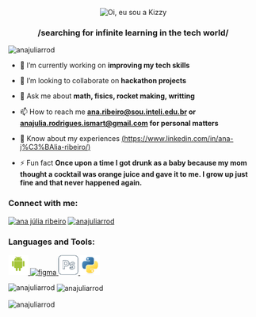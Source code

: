 <p align="center">
  <img src="https://github.com/kterra/anajuliarrod/githubvideo.gif" alt="Oi, eu sou a Kizzy">
</p>

<h3 align="center">/searching for infinite learning in the tech world/</h3>

<p align="left"> <img src="https://komarev.com/ghpvc/?username=anajuliarrod&label=Profile%20views&color=0e75b6&style=flat" alt="anajuliarrod" /> </p>

- 🔭 I’m currently working on **improving my tech skills**

- 👯 I’m looking to collaborate on **hackathon projects**

- 💬 Ask me about **math, fisics, rocket making, writting**

- 📫 How to reach me **ana.ribeiro@sou.inteli.edu.br or anajulia.rodrigues.ismart@gmail.com for personal matters**

- 📄 Know about my experiences [(https://www.linkedin.com/in/ana-j%C3%BAlia-ribeiro/)]()

- ⚡ Fun fact **Once upon a time I got drunk as a baby because my mom thought a cocktail was orange juice and gave it to me. I grow up just fine and that never happened again.**
 
<h3 align="left">Connect with me:</h3>
<p align="left">
<a href="https://linkedin.com/in/ana júlia ribeiro" target="blank"><img align="center" src="https://raw.githubusercontent.com/rahuldkjain/github-profile-readme-generator/master/src/images/icons/Social/linked-in-alt.svg" alt="ana júlia ribeiro" height="30" width="40" /></a>
<a href="https://instagram.com/anajuliarrod" target="blank"><img align="center" src="https://raw.githubusercontent.com/rahuldkjain/github-profile-readme-generator/master/src/images/icons/Social/instagram.svg" alt="anajuliarrod" height="30" width="40" /></a>
</p>

<h3 align="left">Languages and Tools:</h3>
<p align="left"> <a href="https://developer.android.com" target="_blank" rel="noreferrer"> <img src="https://raw.githubusercontent.com/devicons/devicon/master/icons/android/android-original-wordmark.svg" alt="android" width="40" height="40"/> </a> <a href="https://www.figma.com/" target="_blank" rel="noreferrer"> <img src="https://www.vectorlogo.zone/logos/figma/figma-icon.svg" alt="figma" width="40" height="40"/> </a> <a href="https://www.photoshop.com/en" target="_blank" rel="noreferrer"> <img src="https://raw.githubusercontent.com/devicons/devicon/master/icons/photoshop/photoshop-line.svg" alt="photoshop" width="40" height="40"/> </a> <a href="https://www.python.org" target="_blank" rel="noreferrer"> <img src="https://raw.githubusercontent.com/devicons/devicon/master/icons/python/python-original.svg" alt="python" width="40" height="40"/> </a> </p>

<p><img align="left" src="https://github-readme-stats.vercel.app/api/top-langs?username=anajuliarrod&show_icons=true&locale=en&layout=compact" alt="anajuliarrod" /></p>

<p>&nbsp;<img align="center" src="https://github-readme-stats.vercel.app/api?username=anajuliarrod&show_icons=true&locale=en" alt="anajuliarrod" /></p>

<p><img align="center" src="https://github-readme-streak-stats.herokuapp.com/?user=anajuliarrod&" alt="anajuliarrod" /></p>

<!--
<p align="left"> <a href="https://github.com/ryo-ma/github-profile-trophy"><img 
- 🔭 I’m currently working on **my github profile**
<p><img align="left" src="https://github-readme-stats.vercel.app/api/top-langs?username=anajuliarrod&show_icons=true&locale=en&layout=compact" alt="anajuliarrod" /></p>
**anajuliarrod/anajuliarrod** is a ✨ _special_ ✨ repository because its `README.md` (this file) appears on your GitHub profile.

Here are some ideas to get you started:

- 🔭 I’m currently working on ...
- 🌱 I’m currently learning ...
- 👯 I’m looking to collaborate on ...
- 🤔 I’m looking for help with ...
- 💬 Ask me about ...
- 📫 How to reach me: ...
- 😄 Pronouns: ...
- ⚡ Fun fact: ...
-->
